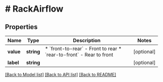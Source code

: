 # # RackAirflow

## Properties

Name | Type | Description | Notes
------------ | ------------- | ------------- | -------------
**value** | **string** | * &#x60;front-to-rear&#x60; - Front to rear * &#x60;rear-to-front&#x60; - Rear to front | [optional]
**label** | **string** |  | [optional]

[[Back to Model list]](../../README.md#models) [[Back to API list]](../../README.md#endpoints) [[Back to README]](../../README.md)
